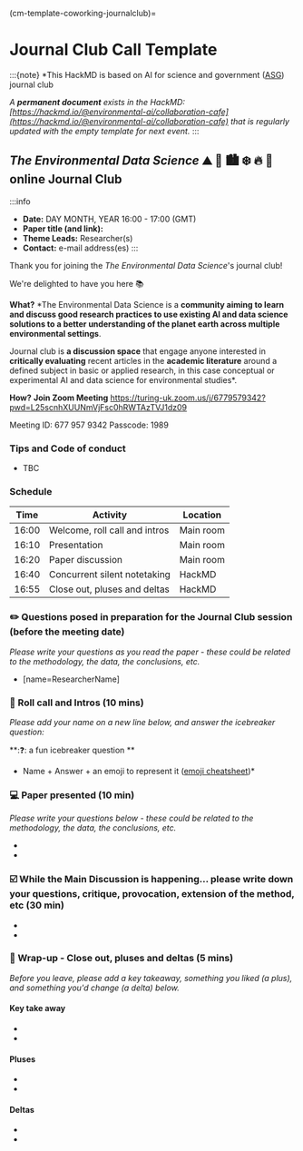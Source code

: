 (cm-template-coworking-journalclub)=
# Journal Club Call Template

:::{note}
*This HackMD is based on AI for science and government ([ASG](https://www.turing.ac.uk/research/asg)) journal club 

*A **permanent document** exists in the HackMD: [https://hackmd.io/@environmental-ai/collaboration-cafe](https://hackmd.io/@environmental-ai/collaboration-cafe) that is regularly updated with the empty template for next event.*
:::

## _The Environmental Data Science_ ⛰ 🌳 🏙️ ❄️ 🔥 🌊  online Journal Club
:::info
- **Date:** DAY MONTH, YEAR 16:00 - 17:00 (GMT)
- **Paper title (and link):** 
- **Theme Leads:** Researcher(s)
- **Contact:** e-mail address(es)
:::

Thank you for joining the _The Environmental Data Science_'s journal club! 

We're delighted to have you here 📚

**What?** *The Environmental Data Science is a **community aiming to learn and discuss good research practices to use existing AI and data science solutions to a better understanding of the planet earth across multiple environmental settings**. 

Journal club is **a discussion space** that engage anyone interested in **critically evaluating** recent articles in the **academic literature** around a defined subject in basic or applied research, in this case conceptual or experimental AI and data science for environmental studies*.

**How?** **Join Zoom Meeting**
https://turing-uk.zoom.us/j/6779579342?pwd=L25scnhXUUNmVjFsc0hRWTAzTVJ1dz09

Meeting ID: 677 957 9342
Passcode: 1989

### Tips and Code of conduct
* TBC

### Schedule
| Time  | Activity | Location |
| ----- | -------- | -------- |
| 16:00 | Welcome, roll call and intros | Main room|
| 16:10 | Presentation | Main room|
| 16:20 | Paper discussion | Main room|
| 16:40 | Concurrent silent notetaking| HackMD|
| 16:55 | Close out, pluses and deltas | HackMD|

### ✏️ Questions posed in preparation for the Journal Club session (before the meeting date)
*Please write your questions as you read the paper - these could be related to the methodology, the data, the conclusions, etc.*

* [name=ResearcherName]

### 👋 Roll call and Intros (10 mins)
*Please add your name on a new line below, and answer the icebreaker question:*

**:❓: a fun icebreaker question ** 

* Name + Answer + an emoji to represent it ([emoji cheatsheet](https://github.com/ikatyang/emoji-cheat-sheet/blob/master/README.md))*

### 💻 Paper presented (10 min)
*Please write your questions below - these could be related to the methodology, the data, the conclusions, etc.*

*
*

### ☑️ While the Main Discussion is happening... please write down your questions, critique, provocation, extension of the method, etc (30 min)
*
*

### 📕  Wrap-up - Close out, pluses and deltas (5 mins)
*Before you leave, please add a key takeaway, something you liked (a plus), and something you'd change (a delta) below.*

#### Key take away
*
*

#### Pluses
*
*

#### Deltas
* 
*